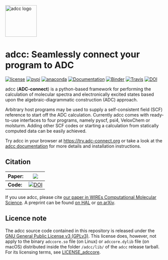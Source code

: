 <img src="https://raw.githubusercontent.com/adc-connect/adcc/master/docs/logo/logo.png" alt="adcc logo" height="100px" />

# adcc: Seamlessly connect your program to ADC
[![license](https://img.shields.io/badge/License-GPL%20v3-blue.svg)](https://github.com/adc-connect/adcc/blob/master/LICENSE)
[![pypi](https://img.shields.io/pypi/v/adcc)](https://pypi.org/project/adcc)
[![anaconda](https://anaconda.org/adcc/adcc/badges/version.svg)](https://anaconda.org/adcc/adcc)
[![Documentation](https://img.shields.io/badge/doc-latest-blue.svg)](https://adc-connect.org)
[![Binder](https://mybinder.org/badge_logo.svg)](https://try.adc-connect.org)
[![Travis](https://travis-ci.org/adc-connect/adcc.svg?branch=master)](https://travis-ci.org/adc-connect/adcc)
[![DOI](https://zenodo.org/badge/215731857.svg)](https://zenodo.org/badge/latestdoi/215731857)

adcc (**ADC-connect**) is a python-based framework for performing
the calculation of molecular spectra and electronically excited states
based upon the algebraic-diagrammatic construction (ADC) approach.

Arbitrary host programs may be used to supply a
self-consistent field (SCF) reference to start off the ADC calculation.
Currently adcc comes with ready-to-use interfaces to four programs,
namely pyscf, psi4, VeloxChem or molsturm. Adding other SCF codes or
starting a calculation from
statically computed data can be easily achieved.

Try adcc in your browser at https://try.adc-connect.org
or take a look at the [adcc documentation](https://adc-connect.org)
for more details and installation instructions.

## Citation

**Paper:** | [![](https://img.shields.io/badge/DOI-10.1002/wcms.1462-blue)](https://doi.org/10.1002/wcms.1462)
-----------| --------------------------------------------------------------------------------------------------------
**Code:**  | [![DOI](https://zenodo.org/badge/215731857.svg)](https://zenodo.org/badge/latestdoi/215731857)

If you use adcc, please cite
[our paper in WIREs Computational Molecular Science](https://doi.org/10.1002/wcms.1462).
A preprint can be found
[on HAL](https://hal.archives-ouvertes.fr/hal-02319517)
or [on arXiv](http://arxiv.org/pdf/1910.07757).

## Licence note
The adcc source code contained in this repository is released
under the [GNU General Public License v3 (GPLv3)](https://github.com/adc-connect/adcc/blob/master/LICENSE).
This license does, however, not apply to the binary
`adccore.so` file (on Linux) or `adccore.dylib` file (on macOS)
distributed inside the folder `/adcc/lib/` of the `adcc` release tarball.
For its licensing terms, see [LICENSE_adccore](https://github.com/adc-connect/adcc/blob/master/LICENSE_adccore).
